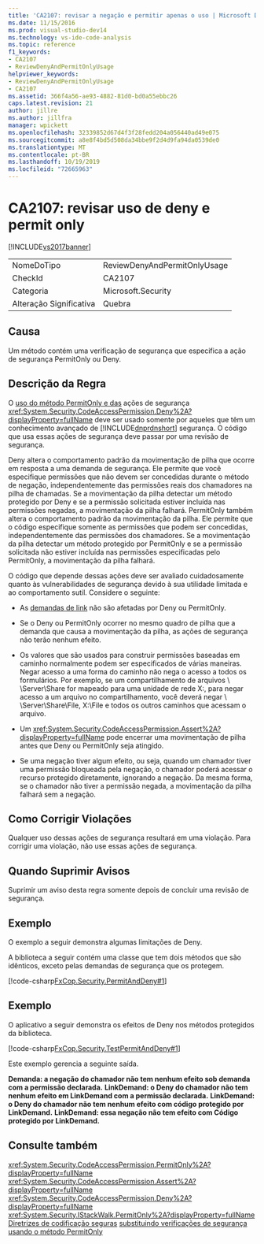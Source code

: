 ```yaml
---
title: 'CA2107: revisar a negação e permitir apenas o uso | Microsoft Docs'
ms.date: 11/15/2016
ms.prod: visual-studio-dev14
ms.technology: vs-ide-code-analysis
ms.topic: reference
f1_keywords:
- CA2107
- ReviewDenyAndPermitOnlyUsage
helpviewer_keywords:
- ReviewDenyAndPermitOnlyUsage
- CA2107
ms.assetid: 366f4a56-ae93-4882-81d0-bd0a55ebbc26
caps.latest.revision: 21
author: jillre
ms.author: jillfra
manager: wpickett
ms.openlocfilehash: 32339852d67d4f3f28fedd204a056440ad49e075
ms.sourcegitcommit: a8e8f4bd5d508da34bbe9f2d4d9fa94da0539de0
ms.translationtype: MT
ms.contentlocale: pt-BR
ms.lasthandoff: 10/19/2019
ms.locfileid: "72665963"
---
```

# <a name="ca2107-review-deny-and-permit-only-usage"></a>CA2107: revisar uso de deny e permit only
[!INCLUDE[vs2017banner](../includes/vs2017banner.md)]

|||
|-|-|
|NomeDoTipo|ReviewDenyAndPermitOnlyUsage|
|CheckId|CA2107|
|Categoria|Microsoft.Security|
|Alteração Significativa|Quebra|

## <a name="cause"></a>Causa
 Um método contém uma verificação de segurança que especifica a ação de segurança PermitOnly ou Deny.

## <a name="rule-description"></a>Descrição da Regra
 O [uso do método PermitOnly e das](https://msdn.microsoft.com/8c7bdb7f-882f-45b7-908c-6cbaa1767649) ações de segurança <xref:System.Security.CodeAccessPermission.Deny%2A?displayProperty=fullName> deve ser usado somente por aqueles que têm um conhecimento avançado de [!INCLUDE[dnprdnshort](../includes/dnprdnshort-md.md)] segurança. O código que usa essas ações de segurança deve passar por uma revisão de segurança.

 Deny altera o comportamento padrão da movimentação de pilha que ocorre em resposta a uma demanda de segurança. Ele permite que você especifique permissões que não devem ser concedidas durante o método de negação, independentemente das permissões reais dos chamadores na pilha de chamadas. Se a movimentação da pilha detectar um método protegido por Deny e se a permissão solicitada estiver incluída nas permissões negadas, a movimentação da pilha falhará. PermitOnly também altera o comportamento padrão da movimentação da pilha. Ele permite que o código especifique somente as permissões que podem ser concedidas, independentemente das permissões dos chamadores. Se a movimentação da pilha detectar um método protegido por PermitOnly e se a permissão solicitada não estiver incluída nas permissões especificadas pelo PermitOnly, a movimentação da pilha falhará.

 O código que depende dessas ações deve ser avaliado cuidadosamente quanto às vulnerabilidades de segurança devido à sua utilidade limitada e ao comportamento sutil. Considere o seguinte:

- As [demandas de link](https://msdn.microsoft.com/library/a33fd5f9-2de9-4653-a4f0-d9df25082c4d) não são afetadas por Deny ou PermitOnly.

- Se o Deny ou PermitOnly ocorrer no mesmo quadro de pilha que a demanda que causa a movimentação da pilha, as ações de segurança não terão nenhum efeito.

- Os valores que são usados para construir permissões baseadas em caminho normalmente podem ser especificados de várias maneiras. Negar acesso a uma forma do caminho não nega o acesso a todos os formulários. Por exemplo, se um compartilhamento de arquivos \\ \Server\Share for mapeado para uma unidade de rede X:, para negar acesso a um arquivo no compartilhamento, você deverá negar \\ \Server\Share\File, X:\File e todos os outros caminhos que acessam o arquivo.

- Um <xref:System.Security.CodeAccessPermission.Assert%2A?displayProperty=fullName> pode encerrar uma movimentação de pilha antes que Deny ou PermitOnly seja atingido.

- Se uma negação tiver algum efeito, ou seja, quando um chamador tiver uma permissão bloqueada pela negação, o chamador poderá acessar o recurso protegido diretamente, ignorando a negação. Da mesma forma, se o chamador não tiver a permissão negada, a movimentação da pilha falhará sem a negação.

## <a name="how-to-fix-violations"></a>Como Corrigir Violações
 Qualquer uso dessas ações de segurança resultará em uma violação. Para corrigir uma violação, não use essas ações de segurança.

## <a name="when-to-suppress-warnings"></a>Quando Suprimir Avisos
 Suprimir um aviso desta regra somente depois de concluir uma revisão de segurança.

## <a name="example"></a>Exemplo
 O exemplo a seguir demonstra algumas limitações de Deny.

 A biblioteca a seguir contém uma classe que tem dois métodos que são idênticos, exceto pelas demandas de segurança que os protegem.

 [!code-csharp[FxCop.Security.PermitAndDeny#1](../snippets/csharp/VS_Snippets_CodeAnalysis/FxCop.Security.PermitAndDeny/cs/FxCop.Security.PermitAndDeny.cs#1)]

## <a name="example"></a>Exemplo
 O aplicativo a seguir demonstra os efeitos de Deny nos métodos protegidos da biblioteca.

 [!code-csharp[FxCop.Security.TestPermitAndDeny#1](../snippets/csharp/VS_Snippets_CodeAnalysis/FxCop.Security.TestPermitAndDeny/cs/FxCop.Security.TestPermitAndDeny.cs#1)]

 Este exemplo gerencia a seguinte saída.

 **Demanda: a negação do chamador não tem nenhum efeito sob demanda com a permissão declarada.** 
**LinkDemand: o Deny do chamador não tem nenhum efeito em LinkDemand com a permissão declarada.** 
**LinkDemand: o Deny do chamador não tem nenhum efeito com código protegido por LinkDemand.** 
**LinkDemand: essa negação não tem efeito com Código protegido por LinkDemand.**
## <a name="see-also"></a>Consulte também
 <xref:System.Security.CodeAccessPermission.PermitOnly%2A?displayProperty=fullName> <xref:System.Security.CodeAccessPermission.Assert%2A?displayProperty=fullName>
 <xref:System.Security.CodeAccessPermission.Deny%2A?displayProperty=fullName>
 <xref:System.Security.IStackWalk.PermitOnly%2A?displayProperty=fullName>
 [Diretrizes de codificação seguras](https://msdn.microsoft.com/library/4f882d94-262b-4494-b0a6-ba9ba1f5f177) [substituindo verificações de segurança](https://msdn.microsoft.com/4acdeff5-fc05-41bf-8505-7387cdbfca28) [usando o método PermitOnly](https://msdn.microsoft.com/8c7bdb7f-882f-45b7-908c-6cbaa1767649)
